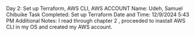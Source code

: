 Day 2: Set up Terraform, AWS CLI, AWS ACCOUNT
Name: Udeh, Samuel Chibuike
Task Completed: Set up Terraform 
Date and Time: 12/9/2024 5:43 PM 
Additional Notes: I read through chapter 2 , proceeded to inastall AWS CLI in my OS and created my AWS account.